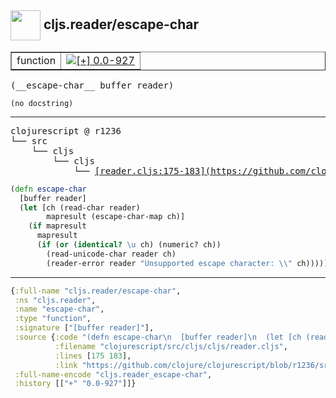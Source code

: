 ## <img width="48px" valign="middle" src="http://i.imgur.com/Hi20huC.png"> cljs.reader/escape-char

 <table border="1">
<tr>
<td>function</td>
<td><a href="https://github.com/cljsinfo/api-refs/tree/0.0-927"><img valign="middle" alt="[+] 0.0-927" src="https://img.shields.io/badge/+-0.0--927-lightgrey.svg"></a> </td>
</tr>
</table>

 <samp>
(__escape-char__ buffer reader)<br>
</samp>

```
(no docstring)
```

---

 <pre>
clojurescript @ r1236
└── src
    └── cljs
        └── cljs
            └── <ins>[reader.cljs:175-183](https://github.com/clojure/clojurescript/blob/r1236/src/cljs/cljs/reader.cljs#L175-L183)</ins>
</pre>

```clj
(defn escape-char
  [buffer reader]
  (let [ch (read-char reader)
        mapresult (escape-char-map ch)]
    (if mapresult
      mapresult
      (if (or (identical? \u ch) (numeric? ch))
        (read-unicode-char reader ch)
        (reader-error reader "Unsupported escape character: \\" ch)))))
```


---

```clj
{:full-name "cljs.reader/escape-char",
 :ns "cljs.reader",
 :name "escape-char",
 :type "function",
 :signature ["[buffer reader]"],
 :source {:code "(defn escape-char\n  [buffer reader]\n  (let [ch (read-char reader)\n        mapresult (escape-char-map ch)]\n    (if mapresult\n      mapresult\n      (if (or (identical? \\u ch) (numeric? ch))\n        (read-unicode-char reader ch)\n        (reader-error reader \"Unsupported escape character: \\\\\" ch)))))",
          :filename "clojurescript/src/cljs/cljs/reader.cljs",
          :lines [175 183],
          :link "https://github.com/clojure/clojurescript/blob/r1236/src/cljs/cljs/reader.cljs#L175-L183"},
 :full-name-encode "cljs.reader_escape-char",
 :history [["+" "0.0-927"]]}

```
